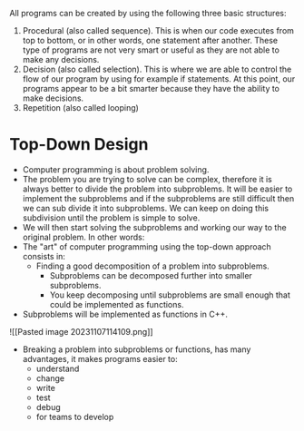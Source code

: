 
All programs can be created by using the following three basic structures:
1. Procedural (also called sequence). This is when our code executes from top to bottom, or in other words, one statement after another. These type of programs are not very smart or useful as they are not able to make any decisions.
2. Decision (also called selection). This is where we are able to control the flow of our program by using for example if statements. At this point, our programs appear to be a bit smarter because they have the ability to make decisions.
3. Repetition (also called looping)



# Top-Down Design
- Computer programming is about problem solving.
- The problem you are trying to solve can be complex, therefore it is always better to divide the problem into subproblems. It will be easier to implement the subproblems and if the subproblems are still difficult then we can sub divide it into subproblems. We can keep on doing this subdivision until the problem is simple to solve. 
- We will then start solving the subproblems and working our way to the original problem.
In other words:
- The "art" of computer programming using the top-down approach consists in:
	- Finding a good decomposition of a problem into subproblems.
		- Subproblems can be decomposed further into smaller subproblems.
		- You keep decomposing until subproblems are small enough that could be implemented as functions.
- Subproblems will be implemented as functions in C++.

![[Pasted image 20231107114109.png]]

- Breaking a problem into subproblems or functions, has many advantages, it makes programs easier to:
	- understand
	- change
	- write
	- test
	- debug
	- for teams to develop



